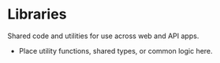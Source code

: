 # Libraries

Shared code and utilities for use across web and API apps.

- Place utility functions, shared types, or common logic here.
